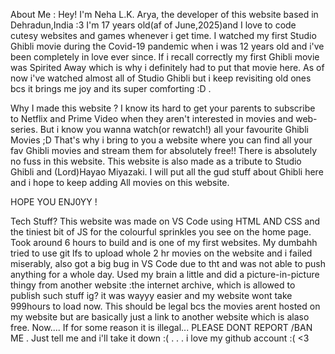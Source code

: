 About Me :
Hey! I'm Neha L.K. Arya, the developer of this website based in Dehradun,India :3 
I'm 17 years old(af of June,2025)and I love to code cutesy websites and games whenever i get time. 
I watched my first Studio Ghibli movie during the Covid-19 pandemic when i was 12 years old and i've been completely in love ever since.
If i recall correctly my first Ghibli movie was Spirited Away which is why i definitely had to put that movie here.
As of now i've watched almost all of Studio Ghibli but i keep revisiting old ones bcs it brings me joy and its super comforting :D .


Why I made this website ?
I know its hard to get your parents to subscribe to Netflix and Prime Video when they aren't interested in movies and web-series.
But i know you wanna watch(or rewatch!) all your favourite Ghibli Movies ;D That's why i bring to you a website where you can find all your fav Ghibli movies and stream them for absolutely free!! 
There is absolutely no fuss in this website. This website is also made as a tribute to Studio Ghibli and (Lord)Hayao Miyazaki.
I will put all the gud stuff about Ghibli here and i hope to keep adding All movies on this website.


HOPE YOU ENJ0YY !

Tech Stuff?
This website was made on VS Code using HTML AND CSS and the tiniest bit of JS for the colourful sprinkles you see on the home page.
Took around 6 hours to build and is one of my first websites.
My dumbahh tried to use git lfs to upload whole 2 hr movies on the website and i failed miserably, also got a big bug in VS Code due to tht and was not able to push anything for a whole day.
Used my brain a little and did a picture-in-picture thingy from another website :the internet archive, which is allowed to publish such stuff ig?
it was wayyy easier and my website wont take 999hours to load now. This should be legal bcs the movies arent hosted on my website but are basically just a link to another website which is alaso free.
Now....
If for some reason it is illegal...
PLEASE DONT REPORT /BAN ME . Just tell me and i'll take it down :(
.
.
.
i love my github account :( <3
